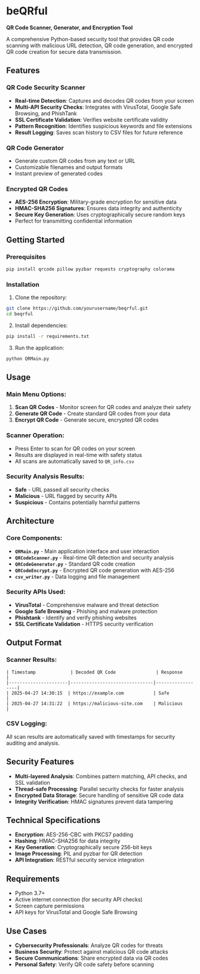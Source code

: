 # beQRful
**QR Code Scanner, Generator, and Encryption Tool**

A comprehensive Python-based security tool that provides QR code scanning with malicious URL detection, QR code generation, and encrypted QR code creation for secure data transmission.

## Features

### **QR Code Security Scanner**
- **Real-time Detection**: Captures and decodes QR codes from your screen
- **Multi-API Security Checks**: Integrates with VirusTotal, Google Safe Browsing, and PhishTank
- **SSL Certificate Validation**: Verifies website certificate validity
- **Pattern Recognition**: Identifies suspicious keywords and file extensions
- **Result Logging**: Saves scan history to CSV files for future reference

### **QR Code Generator** 
- Generate custom QR codes from any text or URL
- Customizable filenames and output formats
- Instant preview of generated codes

### **Encrypted QR Codes**
- **AES-256 Encryption**: Military-grade encryption for sensitive data
- **HMAC-SHA256 Signatures**: Ensures data integrity and authenticity
- **Secure Key Generation**: Uses cryptographically secure random keys
- Perfect for transmitting confidential information

## Getting Started

### Prerequisites
```bash
pip install qrcode pillow pyzbar requests cryptography colorama
```

### Installation
1. Clone the repository:
```bash
git clone https://github.com/yourusername/beqrful.git
cd beqrful
```

2. Install dependencies:
```bash
pip install -r requirements.txt
```

3. Run the application:
```bash
python QRMain.py
```

## Usage

### Main Menu Options:
1. **Scan QR Codes** - Monitor screen for QR codes and analyze their safety
2. **Generate QR Code** - Create standard QR codes from your data
3. **Encrypt QR Code** - Generate secure, encrypted QR codes

### Scanner Operation:
- Press Enter to scan for QR codes on your screen
- Results are displayed in real-time with safety status
- All scans are automatically saved to `QR_info.csv`

### Security Analysis Results:
- **Safe** - URL passed all security checks
- **Malicious** - URL flagged by security APIs
- **Suspicious** - Contains potentially harmful patterns

## Architecture

### Core Components:
- **`QRMain.py`** - Main application interface and user interaction
- **`QRCodeScanner.py`** - Real-time QR detection and security analysis
- **`QRCodeGenerator.py`** - Standard QR code creation
- **`QRCodeEncrypt.py`** - Encrypted QR code generation with AES-256
- **`csv_writer.py`** - Data logging and file management

### Security APIs Used:
- **VirusTotal** - Comprehensive malware and threat detection
- **Google Safe Browsing** - Phishing and malware protection
- **Phishtank** - Identify and verify phishing websites
- **SSL Certificate Validation** - HTTPS security verification

## Output Format

### Scanner Results:
```
| Timestamp             | Decoded QR Code               | Response         |
|----------------------|-------------------------------|------------------|
| 2025-04-27 14:30:15  | https://example.com           | Safe             |
| 2025-04-27 14:31:22  | https://malicious-site.com    | Malicious        |
```

### CSV Logging:
All scan results are automatically saved with timestamps for security auditing and analysis.

## Security Features

- **Multi-layered Analysis**: Combines pattern matching, API checks, and SSL validation
- **Thread-safe Processing**: Parallel security checks for faster analysis
- **Encrypted Data Storage**: Secure handling of sensitive QR code data
- **Integrity Verification**: HMAC signatures prevent data tampering

## Technical Specifications

- **Encryption**: AES-256-CBC with PKCS7 padding
- **Hashing**: HMAC-SHA256 for data integrity
- **Key Generation**: Cryptographically secure 256-bit keys
- **Image Processing**: PIL and pyzbar for QR detection
- **API Integration**: RESTful security service integration

## Requirements

- Python 3.7+
- Active internet connection (for security API checks)
- Screen capture permissions
- API keys for VirusTotal and Google Safe Browsing

## Use Cases

- **Cybersecurity Professionals**: Analyze QR codes for threats
- **Business Security**: Protect against malicious QR code attacks
- **Secure Communications**: Share encrypted data via QR codes
- **Personal Safety**: Verify QR code safety before scanning
